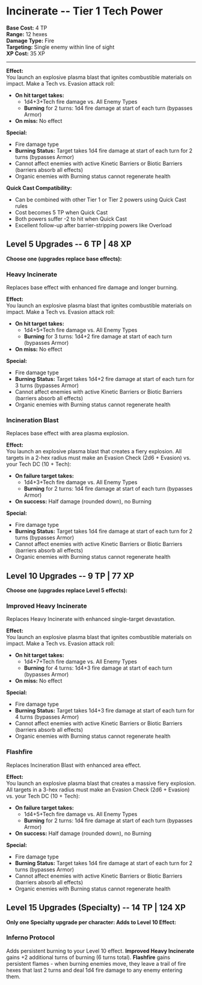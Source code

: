 # Incinerate -- Tier 1 Tech Power

**Base Cost:** 4 TP  
**Range:** 12 hexes  
**Damage Type:** Fire  
**Targeting:** Single enemy within line of sight  
**XP Cost:** 35 XP

---

**Effect:**  
You launch an explosive plasma blast that ignites combustible materials on impact. Make a Tech vs. Evasion attack roll:
- **On hit target takes:**
  - 1d4+3+Tech fire damage vs. All Enemy Types
  - **Burning** for 2 turns: 1d4 fire damage at start of each turn (bypasses Armor)
- **On miss:** No effect

**Special:**  
- Fire damage type
- **Burning Status:** Target takes 1d4 fire damage at start of each turn for 2 turns (bypasses Armor)
- Cannot affect enemies with active Kinetic Barriers or Biotic Barriers (barriers absorb all effects)
- Organic enemies with Burning status cannot regenerate health

**Quick Cast Compatibility:**  
- Can be combined with other Tier 1 or Tier 2 powers using Quick Cast rules
- Cost becomes 5 TP when Quick Cast
- Both powers suffer -2 to hit when Quick Cast
- Excellent follow-up after barrier-stripping powers like Overload

## Level 5 Upgrades -- 6 TP | 48 XP

**Choose one (upgrades replace base effects):**

### Heavy Incinerate
Replaces base effect with enhanced fire damage and longer burning.

**Effect:**  
You launch an explosive plasma blast that ignites combustible materials on impact. Make a Tech vs. Evasion attack roll:
- **On hit target takes:**
  - 1d4+5+Tech fire damage vs. All Enemy Types
  - **Burning** for 3 turns: 1d4+2 fire damage at start of each turn (bypasses Armor)
- **On miss:** No effect

**Special:**  
- Fire damage type
- **Burning Status:** Target takes 1d4+2 fire damage at start of each turn for 3 turns (bypasses Armor)
- Cannot affect enemies with active Kinetic Barriers or Biotic Barriers (barriers absorb all effects)
- Organic enemies with Burning status cannot regenerate health

### Incineration Blast
Replaces base effect with area plasma explosion.

**Effect:**  
You launch an explosive plasma blast that creates a fiery explosion. All targets in a 2-hex radius must make an Evasion Check (2d6 + Evasion) vs. your Tech DC (10 + Tech):
- **On failure target takes:**
  - 1d4+3+Tech fire damage vs. All Enemy Types
  - **Burning** for 2 turns: 1d4 fire damage at start of each turn (bypasses Armor)
- **On success:** Half damage (rounded down), no Burning

**Special:**  
- Fire damage type
- **Burning Status:** Target takes 1d4 fire damage at start of each turn for 2 turns (bypasses Armor)
- Cannot affect enemies with active Kinetic Barriers or Biotic Barriers (barriers absorb all effects)
- Organic enemies with Burning status cannot regenerate health

## Level 10 Upgrades -- 9 TP | 77 XP

**Choose one (upgrades replace Level 5 effects):**

### Improved Heavy Incinerate
Replaces Heavy Incinerate with enhanced single-target devastation.

**Effect:**  
You launch an explosive plasma blast that ignites combustible materials on impact. Make a Tech vs. Evasion attack roll:
- **On hit target takes:**
  - 1d4+7+Tech fire damage vs. All Enemy Types
  - **Burning** for 4 turns: 1d4+3 fire damage at start of each turn (bypasses Armor)
- **On miss:** No effect

**Special:**  
- Fire damage type
- **Burning Status:** Target takes 1d4+3 fire damage at start of each turn for 4 turns (bypasses Armor)
- Cannot affect enemies with active Kinetic Barriers or Biotic Barriers (barriers absorb all effects)
- Organic enemies with Burning status cannot regenerate health

### Flashfire
Replaces Incineration Blast with enhanced area effect.

**Effect:**  
You launch an explosive plasma blast that creates a massive fiery explosion. All targets in a 3-hex radius must make an Evasion Check (2d6 + Evasion) vs. your Tech DC (10 + Tech):
- **On failure target takes:**
  - 1d4+5+Tech fire damage vs. All Enemy Types
  - **Burning** for 2 turns: 1d4 fire damage at start of each turn (bypasses Armor)
- **On success:** Half damage (rounded down), no Burning

**Special:**  
- Fire damage type
- **Burning Status:** Target takes 1d4 fire damage at start of each turn for 2 turns (bypasses Armor)
- Cannot affect enemies with active Kinetic Barriers or Biotic Barriers (barriers absorb all effects)
- Organic enemies with Burning status cannot regenerate health

## Level 15 Upgrades (Specialty) -- 14 TP | 124 XP

**Only one Specialty upgrade per character: Adds to Level 10 Effect:**

### Inferno Protocol
Adds persistent burning to your Level 10 effect. **Improved Heavy Incinerate** gains +2 additional turns of burning (6 turns total). **Flashfire** gains persistent flames - when burning enemies move, they leave a trail of fire hexes that last 2 turns and deal 1d4 fire damage to any enemy entering them.